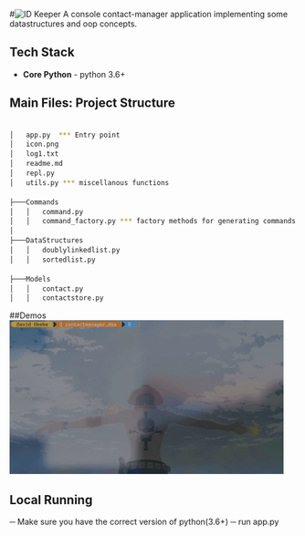 #![ID Keeper](icon.png)
A console contact-manager application implementing some datastructures and oop concepts.

## Tech Stack
- **Core Python** - python 3.6+

## Main Files: Project Structure

```sh

│   app.py  *** Entry point
│   icon.png
│   log1.txt
│   readme.md
│   repl.py 
│   utils.py *** miscellanous functions

├───Commands
│   │   command.py
│   │   command_factory.py *** factory methods for generating commands
│
├───DataStructures
│   │   doublylinkedlist.py
│   │   sortedlist.py

├───Models
│   │   contact.py
│   │   contactstore.py 

```
##Demos
![list and add](demo_1.gif)

## Local Running

─ Make sure you have the correct version of python(3.6+)
─ run app.py
